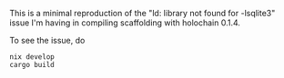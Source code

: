 This is a minimal reproduction of the "ld: library not found for -lsqlite3" issue I'm having in compiling scaffolding with holochain 0.1.4.

To see the issue, do

```
nix develop
cargo build
```

